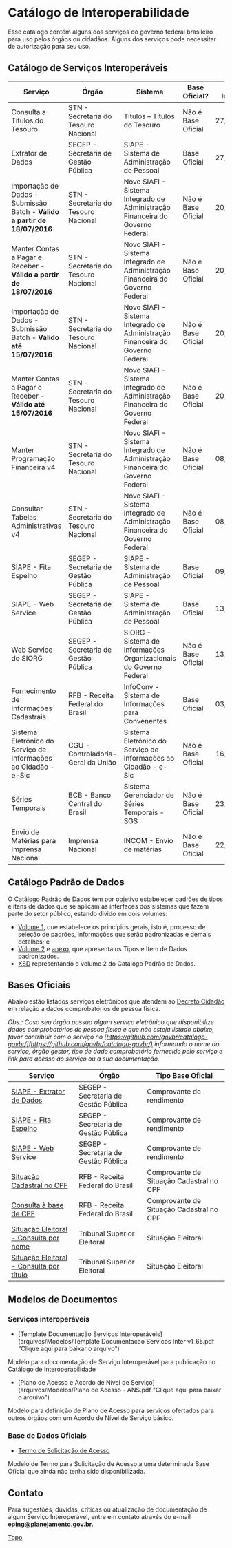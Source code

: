 
<a id="topo"></a>

# Catálogo de Interoperabilidade

Esse catálogo contém alguns dos serviços do governo federal brasileiro para uso pelos órgãos ou cidadãos. Alguns dos serviços pode necessitar de autorização para seu uso.

##  Catálogo de Serviços Interoperáveis

Serviço|Órgão|Sistema|Base Oficial?|Data Inclusão|Data Alteração|Documentação
------------ | ------------- | ------------ | ------------- | ------------ | ------------- | -------------
Consulta a Títulos do Tesouro|STN - Secretaria do Tesouro Nacional|Títulos – Títulos do Tesouro|Não é Base Oficial<i style="color:green;" class="fa fa-check" aria-hidden="true"></i>|27/09/2010|27/09/2010| [<i style="color:red;" class="fa fa-file-pdf-o" aria-hidden="true"></i>](arquivos/Documentos/TitulosTesouro-DocumentacaoWebService.pdf "Clique aqui para baixar o arquivo") (61 KB)
Extrator de Dados|SEGEP - Secretaria de Gestão Pública|SIAPE - Sistema de Administração de Pessoal|Base Oficial<i style="color:green;" class="fa fa-check" aria-hidden="true"></i>|27/07/2011|12/11/2012|[<i style="color:red;" class="fa fa-file-text-o" aria-hidden="true"></i>](arquivos/Documentos/SIAPE_EXTRATOR_1.2.odt "Clique aqui para baixar o arquivo") (121 KB)
Importação de Dados - Submissão Batch - **Válido a partir de 18/07/2016**|STN - Secretaria do Tesouro Nacional|Novo SIAFI - Sistema Integrado de Administração Financeira do Governo Federal|Não é Base Oficial<i style="color:red;" class="fa fa-times"></i>|20/11/2013|23/06/2016|[<i style="color:red;" class="fa fa-file-pdf-o" aria-hidden="true"></i>](arquivos/Documentos/NovoSiafi-PIE-SubmissaoBatch.pdf "Clique aqui para baixar o arquivo") (438 KB)
Manter Contas a Pagar e Receber - **Válido a partir de 18/07/2016**|STN - Secretaria do Tesouro Nacional|Novo SIAFI - Sistema Integrado de Administração Financeira do Governo Federal |Não é Base Oficial<i style="color:red;" class="fa fa-times"></i>|20/11/2013|23/06/2016|[<i style="color:red;" class="fa fa-file-pdf-o" aria-hidden="true"></i>](arquivos/Documentos/NovoSiafi-PIE-CPR-WebServices.pdf "Clique aqui para baixar o arquivo") (517 KB)
Importação de Dados - Submissão Batch - **Válido até 15/07/2016**|STN - Secretaria do Tesouro Nacional|Novo SIAFI - Sistema Integrado de Administração Financeira do Governo Federal|Não é Base Oficial<i style="color:red;" class="fa fa-times"></i>|20/11/2013|13/08/2015|[<i style="color:red;" class="fa fa-file-pdf-o" aria-hidden="true"></i>](arquivos/Documentos/NovoSiafi-PIE-SubmissaoBatch_2015.pdf "Clique aqui para baixar o arquivo") (483 KB)
Manter Contas a Pagar e Receber - **Válido até 15/07/2016**|STN - Secretaria do Tesouro Nacional|Novo SIAFI - Sistema Integrado de Administração Financeira do Governo Federal|Não é Base Oficial<i style="color:red;" class="fa fa-times"></i>|20/11/2013|13/08/2015|[<i style="color:red;" class="fa fa-file-pdf-o" aria-hidden="true"></i>](arquivos/Documentos/NovoSiafi-PIE-CPR-WebServices_2015.pdf "Clique aqui para baixar o arquivo") (524 KB)
Manter Programação Financeira v4|STN - Secretaria do Tesouro Nacional|Novo SIAFI - Sistema Integrado de Administração Financeira do Governo Federal|Não é Base Oficial<i style="color:red;" class="fa fa-times"></i>|08/05/2014|08/05/2014|[<i style="color:red;" class="fa fa-file-pdf-o" aria-hidden="true"></i>](arquivos/Documentos/NovoSiafi-PIE-PF-WebServices_4.pdf "Clique aqui para baixar o arquivo") (323 KB)
Consultar Tabelas Administrativas v4|STN - Secretaria do Tesouro Nacional|Novo SIAFI - Sistema Integrado de Administração Financeira do Governo Federal|Não é Base Oficial<i style="color:red;" class="fa fa-times"></i>|08/05/2014|08/05/2014|[<i style="color:red;" class="fa fa-file-pdf-o" aria-hidden="true"></i>](arquivos/Documentos/NovoSiafi-PIE-Tabelas-WebServices_4.pdf "Clique aqui para baixar o arquivo") (286 KB)
SIAPE - Fita Espelho|SEGEP - Secretaria de Gestão Pública|SIAPE - Sistema de Administração de Pessoal|Base Oficial<i style="color:green;" class="fa fa-check" aria-hidden="true"></i>|09/05/2011|12/11/2012|[<i style="color:red;" class="fa fa-file-text-o" aria-hidden="true"></i>](arquivos/Documentos/SIAPE_FITA_ESPELHO_1.3.pdf "Clique aqui para baixar o arquivo") (122 KB)
SIAPE - Web Service|SEGEP - Secretaria de Gestão Pública|SIAPE - Sistema de Administração de Pessoal|Base Oficial<i style="color:green;" class="fa fa-check" aria-hidden="true"></i>|13/09/2010|18/04/2016|[<i style="color:red;" class="fa fa-file-archive-o" aria-hidden="true"></i>](arquivos/Documentos/DOCUMENTACAO_WS_SIAPE_NIVEL_ORGAO_ABRIL_2016.zip "Clique aqui para baixar o arquivo") (1.5 MB)
Web Service do SIORG|SEGEP - Secretaria de Gestão Pública|SIORG - Sistema de Informações Organizacionais do Governo Federal|Não é Base Oficial<i style="color:red;" class="fa fa-times"></i>|13/09/2010|04/03/2015|[<i style="color:red;" class="fa fa-file-pdf-o" aria-hidden="true"></i>](http://governoeletronico.gov.br/biblioteca/arquivos/documentacao-do-novo-web-service-siorg-versao-1.1/ "Clique aqui para baixar o arquivo") (678 KB)
Fornecimento de Informações Cadastrais|RFB - Receita Federal do Brasil|InfoConv - Sistema de Informações para Convenentes|Base Oficial<i style="color:green;" class="fa fa-check" aria-hidden="true"></i>|03/06/2013|03/06/2013|[<i style="color:red;" class="fa fa-file-pdf-o" aria-hidden="true"></i>](arquivos/Documentos/Convenio RFB.pdf "Clique aqui para baixar o arquivo") (220 KB)
Sistema Eletrônico do Serviço de Informações ao Cidadão - e-Sic|CGU - Controladoria-Geral da União|Sistema Eletrônico do Serviço de Informações ao Cidadão - e-Sic|Não é Base Oficial<i style="color:red;" class="fa fa-times"></i>|16/07/2014|16/07/2014|[<i style="color:red;" class="fa fa-file-pdf-o" aria-hidden="true"></i>](arquivos/Documentos/ws-e-sic-documentacao.pdf "Clique aqui para baixar o arquivo") (498 KB)
Séries Temporais|BCB - Banco Central do Brasil|Sistema Gerenciador de Séries Temporais - SGS|Não é Base Oficial<i style="color:red;" class="fa fa-times"></i>|23/07/2014|23/07/2014|[<i style="color:red;" class="fa fa-file-pdf-o" aria-hidden="true"></i>](arquivos/Documentos/WS_SGS_BCB.pdf "Clique aqui para baixar o arquivo") (225 KB)
Envio de Matérias para Imprensa Nacional |Imprensa Nacional |INCOM - Envio de matérias |Não é Base Oficial<i style="color:red;" class="fa fa-times"></i> |22/01/2015 |22/01/2015 |[<i style="color:red;" class="fa fa-file-text-o" aria-hidden="true"></i>](arquivos/Documentos/Documentacao Servicos IN.pdf "Clique aqui para baixar o arquivo") (131 KB)


##  Catálogo Padrão de Dados

O Catálogo Padrão de Dados tem por objetivo estabelecer padrões de tipos e itens de dados que se aplicam às interfaces dos sistemas que fazem parte do setor público, estando divido em dois volumes:

*   [Volume 1](arquivos/CPD_Principios_Gerais_Volume_1.pdf "Clique aqui para baixar o arquivo"), que estabelece os princípios gerais, isto é, processo de seleção de padrões, informações que serão padronizadas e demais detalhes; e
*   [Volume 2](arquivos/CPD_Volume_2.pdf "Clique aqui para baixar o arquivo") e [anexo](arquivos/CPD_Volume_2_Anexo.pdf "Clique aqui para baixar o arquivo"), que apresenta os Tipos e Item de Dados padronizados.
*   [XSD](v01/CPD/catalogo_padrao_dados_v01.xsd) representando o volume 2 do Catálogo Padrão de Dados.


## Bases Oficiais

Abaixo estão listados serviços eletrônicos que atendem ao [Decreto Cidadão](http://www.planalto.gov.br/ccivil_03/_Ato2007-2010/2009/Decreto/D6932.htm) em relação a dados comprobatórios de pessoa física.

_Obs.: Caso seu órgão possua algum serviço eletrônico que disponibilize dados comprobatórios de pessoa física e que não esteja listado abaixo, favor contribuir com o serviço no [https://github.com/govbr/catalogo-govbr/](https://github.com/govbr/catalogo-govbr/) informando o nome do serviço, órgão gestor, tipo de dado comprobatório fornecido pelo serviço e link para acesso ao serviço ou a sua documentação._


Serviço | Órgão | Tipo Base Oficial
------------ | ------------- | -------------
[SIAPE - Extrator de Dados](#catalogo-de-servicos-interoperaveis)| SEGEP - Secretaria de Gestão Pública | Comprovante de rendimento
[SIAPE - Fita Espelho](#catalogo-de-servicos-interoperaveis) | SEGEP - Secretaria de Gestão Pública | Comprovante de rendimento
[SIAPE - Web Service](#catalogo-de-servicos-interoperaveis) | SEGEP - Secretaria de Gestão Pública | Comprovante de rendimento
[Situação Cadastral no CPF](http://www.receita.fazenda.gov.br/Aplicacoes/ATCTA/CPF/ConsultaPublica.asp) |RFB - Receita Federal do Brasil |Comprovante de Situação Cadastral no CPF
[Consulta à base de CPF](#catalogo-de-servicos-interoperaveis) |RFB - Receita Federal do Brasil | Comprovante de Situação Cadastral no CPF
[Situação Eleitoral - Consulta por nome](http://www.tse.jus.br/eleitor/situacao-eleitoral/consulta-por-nome)|Tribunal Superior Eleitoral|Situação Eleitoral
[Situação Eleitoral - Consulta por título](http://www.tse.jus.br/eleitor/situacao-eleitoral/consulta-por-titulo)|Tribunal Superior Eleitoral|Situação Eleitoral

##  Modelos de Documentos

### Serviços interoperáveis

*   [Template Documentação Serviços Interoperáveis](arquivos/Modelos/Template Documentacao Servicos Inter v1_65.pdf "Clique aqui para baixar o arquivo")

Modelo para documentação de Serviço Interoperável para publicação no Catálogo de Interoperabilidade

* [Plano de Acesso e Acordo de Nível de Serviço](arquivos/Modelos/Plano de Acesso - ANS.pdf "Clique aqui para baixar o arquivo")

Modelo para definição de Plano de Acesso para serviços ofertados para outros órgãos com um Acordo de Nível de Serviço básico.

### Base de Dados Oficiais

* [Termo de Solicitação de Acesso](arquivos/Modelos/TermoSolicitacaoAcesso.pdf "Clique aqui para baixar o arquivo")

Modelo de Termo para Solicitação de Acesso a uma determinada Base Oficial que ainda não tenha sido disponibilizada.

## Contato

Para sugestões, dúvidas, críticas ou atualização de documentação de algum Serviço Interoperável, entre em contato através do e-mail **eping@planejamento.gov.br.**


[Topo](#topo "Ir para o topo")
